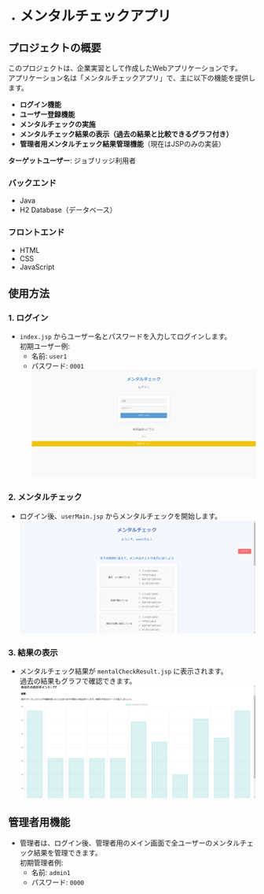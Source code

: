 + # メンタルチェックアプリ

## プロジェクトの概要

このプロジェクトは、企業実習として作成したWebアプリケーションです。  
アプリケーション名は「メンタルチェックアプリ」で、主に以下の機能を提供します。

- **ログイン機能**
- **ユーザー登録機能**
- **メンタルチェックの実施**
- **メンタルチェック結果の表示（過去の結果と比較できるグラフ付き）**
- **管理者用メンタルチェック結果管理機能**（現在はJSPのみの実装）

**ターゲットユーザー**: ジョブリッジ利用者

### バックエンド
- Java
- H2 Database（データベース）

### フロントエンド
- HTML
- CSS
- JavaScript

## 使用方法

### 1. ログイン
- `index.jsp` からユーザー名とパスワードを入力してログインします。  
  初期ユーザー例:  
  - 名前: `user1`  
  - パスワード: `0001`<bar>
  ![ログイン画面](index.png)

### 2. メンタルチェック
- ログイン後、`userMain.jsp` からメンタルチェックを開始します。<bar>
  ![メイン画面](userMain1.png)

### 3. 結果の表示
- メンタルチェック結果が `mentalCheckResult.jsp` に表示されます。  
  過去の結果もグラフで確認できます。<bar>
  ![リザルト画面](result.png)

## 管理者用機能

- 管理者は、ログイン後、管理者用のメイン画面で全ユーザーのメンタルチェック結果を管理できます。  
  初期管理者例:  
  - 名前: `admin1`  
  - パスワード: `0000`



